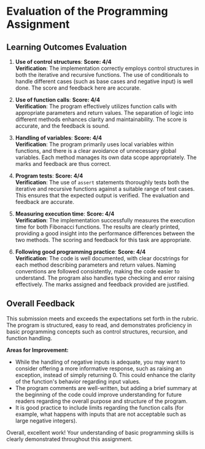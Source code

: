 # Evaluation of the Programming Assignment

## Learning Outcomes Evaluation

1. **Use of control structures**: **Score: 4/4**  
   **Verification**: The implementation correctly employs control structures in both the iterative and recursive functions. The use of conditionals to handle different cases (such as base cases and negative input) is well done. The score and feedback here are accurate.

2. **Use of function calls**: **Score: 4/4**  
   **Verification**: The program effectively utilizes function calls with appropriate parameters and return values. The separation of logic into different methods enhances clarity and maintainability. The score is accurate, and the feedback is sound.

3. **Handling of variables**: **Score: 4/4**  
   **Verification**: The program primarily uses local variables within functions, and there is a clear avoidance of unnecessary global variables. Each method manages its own data scope appropriately. The marks and feedback are thus correct.

4. **Program tests**: **Score: 4/4**  
   **Verification**: The use of `assert` statements thoroughly tests both the iterative and recursive functions against a suitable range of test cases. This ensures that the expected output is verified. The evaluation and feedback are accurate.

5. **Measuring execution time**: **Score: 4/4**  
   **Verification**: The implementation successfully measures the execution time for both Fibonacci functions. The results are clearly printed, providing a good insight into the performance differences between the two methods. The scoring and feedback for this task are appropriate.

6. **Following good programming practice**: **Score: 4/4**  
   **Verification**: The code is well documented, with clear docstrings for each method describing parameters and return values. Naming conventions are followed consistently, making the code easier to understand. The program also handles type checking and error raising effectively. The marks assigned and feedback provided are justified.

## Overall Feedback

This submission meets and exceeds the expectations set forth in the rubric. The program is structured, easy to read, and demonstrates proficiency in basic programming concepts such as control structures, recursion, and function handling. 

**Areas for Improvement:**
- While the handling of negative inputs is adequate, you may want to consider offering a more informative response, such as raising an exception, instead of simply returning 0. This could enhance the clarity of the function's behavior regarding input values.
- The program comments are well-written, but adding a brief summary at the beginning of the code could improve understanding for future readers regarding the overall purpose and structure of the program.
- It is good practice to include limits regarding the function calls (for example, what happens with inputs that are not acceptable such as large negative integers). 

Overall, excellent work! Your understanding of basic programming skills is clearly demonstrated throughout this assignment.